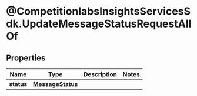 # @CompetitionlabsInsightsServicesSdk.UpdateMessageStatusRequestAllOf

## Properties

Name | Type | Description | Notes
------------ | ------------- | ------------- | -------------
**status** | [**MessageStatus**](MessageStatus.md) |  | 



